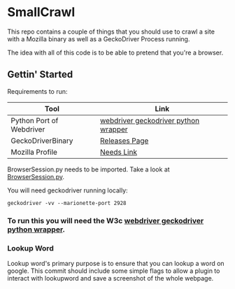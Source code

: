 # SmallCrawl

This repo contains a couple of things that you should use to crawl a site with a Mozilla binary as well as a GeckoDriver Process running.

The idea with all of this code is to be able to pretend that you're a browser.

## Gettin' Started

Requirements to run:

|Tool | Link |
| --- | ---- |
| Python Port of Webdriver | [webdriver geckodriver python wrapper](https://github.com/w3c/webdriver) |
| GeckoDriverBinary | [Releases Page](https://github.com/mozilla/geckodriver/releases/latest) |
| Mozilla Profile | [Needs Link]() | 

BrowserSession.py needs to be imported.  Take a look at [BrowserSession.py](https://gitlab.com/ch7ck/infomat/blob/master/BrowserSession.py#L101).

You will need geckodriver running locally:

    geckodriver -vv --marionette-port 2928


### To run this you will need the W3c [webdriver geckodriver python wrapper](https://github.com/w3c/webdriver). 


### Lookup Word

Lookup word's primary purpose is to ensure that you can lookup a word on google.  This commit should include some simple flags to allow a plugin to interact with lookupword and save a screenshot of the whole webpage.


